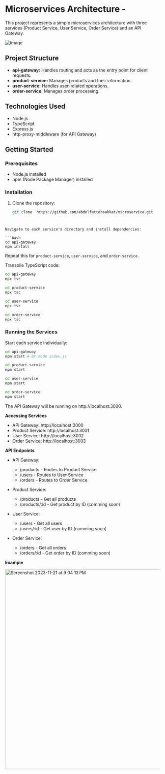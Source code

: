 # Microservices Architecture -

This project represents a simple microservices architecture with three services (Product Service, User Service, Order Service) and an API Gateway.


![image](https://github.com/abdelfattehsakkat/microservice/assets/61501905/41f919ca-9b08-47ea-9693-ca8ff1d81439)


## Project Structure

- **api-gateway:** Handles routing and acts as the entry point for client requests.
- **product-service:** Manages products and their information.
- **user-service:** Handles user-related operations.
- **order-service:** Manages order processing.

## Technologies Used

- Node.js
- TypeScript
- Express.js
- http-proxy-middleware (for API Gateway)

## Getting Started

### Prerequisites

- Node.js installed
- npm (Node Package Manager) installed

### Installation

1. Clone the repository:

   ```bash
   git clone  https://github.com/abdelfattehsakkat/microservice.git
```


Navigate to each service's directory and install dependencies:

```bash
cd api-gateway
npm install
```

Repeat this for `product-service`, `user-service`, and `order-service`.


Transpile TypeScript code:


```bash
cd api-gateway
npx tsc

cd product-service
npx tsc

cd user-service
npx tsc

cd order-service
npx tsc
```


### Running the Services
Start each service individually:

```bash
cd api-gateway
npm start # Or node index.js

cd product-service
npm start

cd user-service
npm start

cd order-service
npm start

```

The API Gateway will be running on http://localhost:3000.

**Accessing Services**
- API Gateway: http://localhost:3000
- Product Service: http://localhost:3001
- User Service: http://localhost:3002
- Order Service: http://localhost:3003

**API Endpoints**
- API Gateway:
  - /products - Routes to Product Service
  - /users - Routes to User Service
  - /orders - Routes to Order Service


- Product Service:
  - /products - Get all products
  - /products/:id - Get product by ID (comming soon)

- User Service:
  - /users - Get all users
  - /users/:id - Get user by ID (comming soon)

- Order Service:
  - /orders - Get all orders
  - /orders/:id - Get order by ID (comming soon)
 
**Example**


<img width="649" alt="Screenshot 2023-11-21 at 9 04 13 PM" src="https://github.com/abdelfattehsakkat/microservice/assets/61501905/ee2aed05-bd69-40ad-9e4c-7ea8fc970621">


